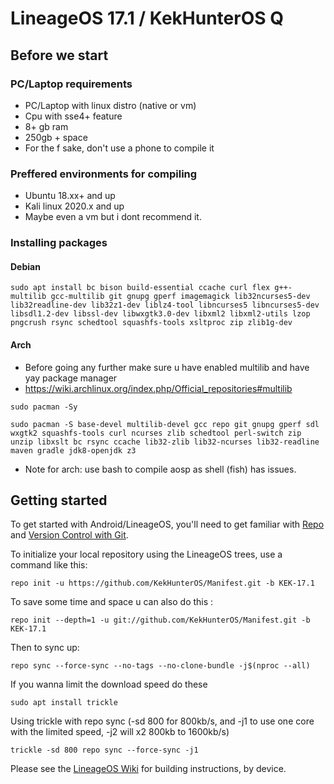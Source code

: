 LineageOS 17.1 / KekHunterOS Q
===========

Before we start
--------------------------------------------
### PC/Laptop requirements
* PC/Laptop with linux distro (native or vm)
* Cpu with sse4+ feature
* 8+ gb ram
* 250gb + space
* For the f sake, don't use a phone to compile it
### Preffered environments for compiling
* Ubuntu 18.xx+ and up
* Kali linux 2020.x and up
* Maybe even a vm but i dont recommend it.

### Installing packages

#### Debian
```
sudo apt install bc bison build-essential ccache curl flex g++-multilib gcc-multilib git gnupg gperf imagemagick lib32ncurses5-dev lib32readline-dev lib32z1-dev liblz4-tool libncurses5 libncurses5-dev libsdl1.2-dev libssl-dev libwxgtk3.0-dev libxml2 libxml2-utils lzop pngcrush rsync schedtool squashfs-tools xsltproc zip zlib1g-dev 
```
#### Arch
* Before going any further make sure u have enabled multilib and have yay package manager
* https://wiki.archlinux.org/index.php/Official_repositories#multilib
```
sudo pacman -Sy

sudo pacman -S base-devel multilib-devel gcc repo git gnupg gperf sdl wxgtk2 squashfs-tools curl ncurses zlib schedtool perl-switch zip unzip libxslt bc rsync ccache lib32-zlib lib32-ncurses lib32-readline maven gradle jdk8-openjdk z3
```
* Note for arch: use bash to compile aosp as shell (fish) has issues.

Getting started
---------------

To get started with Android/LineageOS, you'll need to get
familiar with [Repo](https://source.android.com/source/using-repo.html) and [Version Control with Git](https://source.android.com/source/version-control.html).

To initialize your local repository using the LineageOS trees, use a command like this:
```
repo init -u https://github.com/KekHunterOS/Manifest.git -b KEK-17.1
```

To save some time and space u can also do this : 
```
repo init --depth=1 -u git://github.com/KekHunterOS/Manifest.git -b KEK-17.1
```
Then to sync up:
```
repo sync --force-sync --no-tags --no-clone-bundle -j$(nproc --all)
```
If you wanna limit the download speed do these
```
sudo apt install trickle
```
Using trickle with repo sync (-sd 800 for 800kb/s, and -j1 to use one core with the limited speed, -j2 will x2 800kb to 1600kb/s)
```
trickle -sd 800 repo sync --force-sync -j1
```
Please see the [LineageOS Wiki](https://wiki.lineageos.org/) for building instructions, by device.

